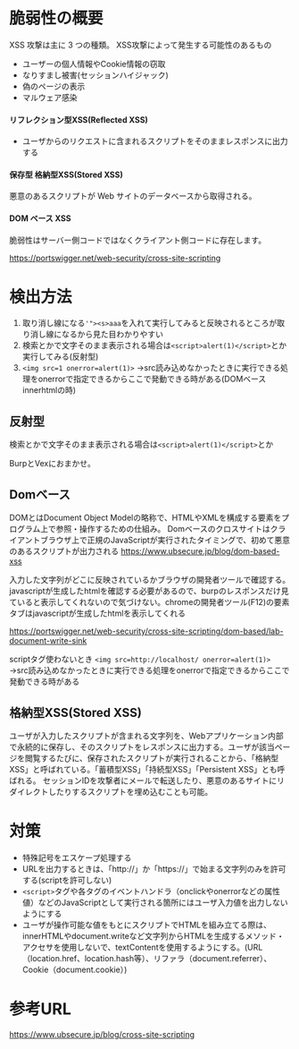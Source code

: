 # 脆弱性の概要

XSS 攻撃は主に 3 つの種類。
XSS攻撃によって発生する可能性のあるもの
  - ユーザーの個人情報やCookie情報の窃取
  -  なりすまし被害(セッションハイジャック)    
  -  偽のページの表示
  - マルウェア感染


  #### リフレクション型XSS(Reflected XSS)

  - ユーザからのリクエストに含まれるスクリプトをそのままレスポンスに出力する

  #### 保存型 格納型XSS(Stored XSS)
  
  悪意のあるスクリプトが Web サイトのデータベースから取得される。

  #### DOM ベース XSS

  脆弱性はサーバー側コードではなくクライアント側コードに存在します。

https://portswigger.net/web-security/cross-site-scripting


# 検出方法

1. 取り消し線になる`'"><s>aaa`を入れて実行してみると反映されるところが取り消し線になるから見た目わかりやすい
2. 検索とかで文字そのまま表示される場合は`<script>alert(1)</script>`とか実行してみる(反射型)
3. `<img src=1 onerror=alert(1)>` →src読み込めなかったときに実行できる処理をonerrorで指定できるからここで発動できる時がある(DOMベース innerhtmlの時)

## 反射型
検索とかで文字そのまま表示される場合は`<script>alert(1)</script>`とか

BurpとVexにおまかせ。

## Domベース
DOMとはDocument Object Modelの略称で、HTMLやXMLを構成する要素をプログラム上で参照・操作するための仕組み。
Domベースのクロスサイトはクライアントブラウザ上で正規のJavaScriptが実⾏されたタイミングで、初めて悪意のあるスクリプトが出⼒される
https://www.ubsecure.jp/blog/dom-based-xss

入力した文字列がどこに反映されているかブラウザの開発者ツールで確認する。javascriptが生成したhtmlを確認する必要があるので、burpのレスポンスだけ見ていると表示してくれないので気づけない。chromeの開発者ツール(F12)の要素タブはjavascriptが生成したhtmlを表示してくれる

https://portswigger.net/web-security/cross-site-scripting/dom-based/lab-document-write-sink


scriptタグ使わないとき
`<img src=http://localhost/ onerror=alert(1)>`
→src読み込めなかったときに実行できる処理をonerrorで指定できるからここで発動できる時がある

## 格納型XSS(Stored XSS)

ユーザが入力したスクリプトが含まれる文字列を、Webアプリケーション内部で永続的に保存し、そのスクリプトをレスポンスに出力する。ユーザが該当ページを閲覧するたびに、保存されたスクリプトが実行されることから、「格納型XSS」と呼ばれている。「蓄積型XSS」「持続型XSS」「Persistent XSS」とも呼ばれる。
セッションIDを攻撃者にメールで転送したり、悪意のあるサイトにリダイレクトしたりするスクリプトを埋め込むことも可能。


# 対策
- 特殊記号をエスケープ処理する
- URLを出力するときは、「http://」か「https://」で始まる文字列のみを許可する(scriptを許可しない)
- `<script>`タグや各タグのイベントハンドラ（onclickやonerrorなどの属性値）などのJavaScriptとして実行される箇所にはユーザ入力値を出力しないようにする
- ユーザが操作可能な値をもとにスクリプトでHTMLを組み立てる際は、innerHTMLやdocument.writeなど文字列からHTMLを生成するメソッド・アクセサを使用しないで、textContentを使用するようにする。(URL（location.href、location.hash等）、リファラ（document.referrer）、Cookie（document.cookie）)


# 参考URL

https://www.ubsecure.jp/blog/cross-site-scripting



